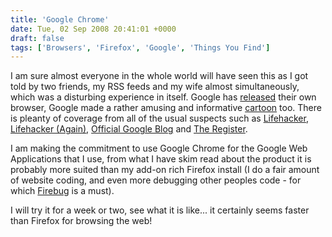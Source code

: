 ```yaml
---
title: 'Google Chrome'
date: Tue, 02 Sep 2008 20:41:01 +0000
draft: false
tags: ['Browsers', 'Firefox', 'Google', 'Things You Find']
---
```


I am sure almost everyone in the whole world will have seen this as I got told by two friends, my RSS feeds and my wife almost simultaneously, which was a disturbing experience in itself. Google has [released](http://www.google.com/chrome) their own browser, Google made a rather amusing and informative [cartoon](http://www.google.com/googlebooks/chrome/) too. There is pleanty of coverage from all of the usual suspects such as [Lifehacker](http://lifehacker.com/5044484/google-chrome-first-look), [Lifehacker (Again)](http://lifehacker.com/5044057/can-google-build-a-better-browser), [Official Google Blog](http://googleblog.blogspot.com/2008/09/fresh-take-on-browser.html) and [The Register](http://www.theregister.co.uk/2008/09/02/google_new_chrome_browser/). 

I am making the commitment to use Google Chrome for the Google Web Applications that I use, from what I have skim read about the product it is probably more suited than my add-on rich Firefox install (I do a fair amount of website coding, and even more debugging other peoples code - for which [Firebug](https://addons.mozilla.org/en-US/firefox/addon/1843) is a must).

I will try it for a week or two, see what it is like... it certainly seems faster than Firefox for browsing the web!
